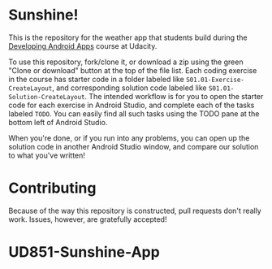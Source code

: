 # Sunshine!

This is the repository for the weather app that students build during the [Developing Android Apps](https://www.udacity.com/course/new-android-fundamentals--ud851) course at Udacity.

To use this repository, fork/clone it, or download a zip using the green "Clone or download" button at the top of the file list. Each coding exercise in the course has starter code in a folder labeled like `S01.01-Exercise-CreateLayout`, and corresponding solution code labeled like `S01.01-Solution-CreateLayout`. The intended workflow is for you to open the starter code for each exercise in Android Studio, and complete each of the tasks labeled `TODO`. You can easily find all such tasks using the TODO pane at the bottom left of Android Studio.

When you're done, or if you run into any problems, you can open up the solution code in another Android Studio window, and compare our solution to what you've written!

# Contributing

Because of the way this repository is constructed, pull requests don't really work. Issues, however, are gratefully accepted!
# UD851-Sunshine-App
